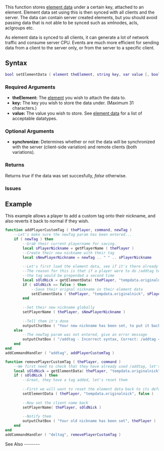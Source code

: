 This function stores [element data](/element_data.md "wikilink") under a certain key, attached to an element. Element data set using this is then synced with all clients and the server. The data can contain server created elements, but you should avoid passing data that is not able to be synced such as xmlnodes, acls, aclgroups etc.

As element data is synced to all clients, it can generate a lot of network traffic and consume server CPU. Events are much more efficient for sending data from a client to the server only, or from the server to a specific client.

Syntax
------

``` lua
bool setElementData ( element theElement, string key, var value [, bool synchronize = true ] )
```

### Required Arguments

-   **theElement:** The [element](/element.md "wikilink") you wish to attach the data to.
-   **key:** The key you wish to store the data under. (Maximum 31 characters.)
-   **value:** The value you wish to store. See [element data](/element_data.md "wikilink") for a list of acceptable datatypes.

### Optional Arguments

-   **synchronize:** Determines whether or not the data will be synchronized with the server (client-side variation) and remote clients (both variations).

### Returns

Returns *true* if the data was set succesfully, *false* otherwise.

### Issues

Example
-------

<section name="Server" class="server" show="true">
This example allows a player to add a custom tag onto their nickname, and also reverts it back to normal if they wish.

``` lua
function addPlayerCustomTag ( thePlayer, command, newTag )
    --Let's make sure the newTag param has been entered...
    if ( newTag ) then
        --Grab their current playername for saving.
        local sPlayerNickname = getPlayerName ( thePlayer )
        --Create their new nickname with their tag
        local sNewPlayerNickname = newTag .. " " .. sPlayerNickname
        
        --Let's first load the element data, see if it's there already
        --The reason for this is that if a player were to do /addtag twice,
        --the tag would be prepended a second time
        local sOldNick = getElementData( thePlayer, "tempdata.originalnick" )
        if ( sOldNick == false ) then
            --Save their orignal nickname in their element data
            setElementData ( thePlayer, "tempdata.originalnick", sPlayerNickname )
        end
        
        --Set their new nickname globally
        setPlayerName ( thePlayer, sNewPlayerNickname )
        
        --Tell them it's done
        outputChatBox ( "Your new nickname has been set, to put it back to its original state you can use /deltag", thePlayer )
    else
        --The newTag param was not entered, give an error message
        outputChatBox ( "/addtag - Incorrect syntax, Correct: /addtag <newtag>", thePlayer )
    end
end
addCommandHandler ( "addtag", addPlayerCustomTag )

function removePlayerCustomTag ( thePlayer, command )
    --We first need to check that they have already used /addtag, let's do that now
    local sOldNick = getElementData( thePlayer, "tempdata.originalnick" )
    if ( sOldNick ) then
        --Great, they have a tag added, let's reset them
        
        --First we will want to reset the element data back to its default (that being false)
        setElementData ( thePlayer, "tempdata.originalnick", false )
        
        --Now set the client name back
        setPlayerName( thePlayer, sOldNick )
        
        --Notify them
        outputChatBox ( "Your old nickname has been set", thePlayer )
    end
end
addCommandHandler ( "deltag", removePlayerCustomTag )
```

</section>
See Also
--------
